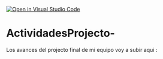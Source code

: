 [![Open in Visual Studio Code](https://classroom.github.com/assets/open-in-vscode-c66648af7eb3fe8bc4f294546bfd86ef473780cde1dea487d3c4ff354943c9ae.svg)](https://classroom.github.com/online_ide?assignment_repo_id=8533646&assignment_repo_type=AssignmentRepo)
# ActividadesProjecto-
Los avances del projecto final de mi equipo voy a subir aqui : 
